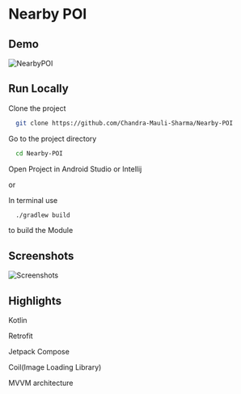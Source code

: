 # Nearby POI
## Demo
![NearbyPOI](https://github.com/Chandra-Mauli-Sharma/Nearby-POI/assets/75089529/084c1036-9863-4864-b943-25a21fe4ea27)


## Run Locally

Clone the project

```bash
  git clone https://github.com/Chandra-Mauli-Sharma/Nearby-POI
```

Go to the project directory

```bash
  cd Nearby-POI
```

Open Project in Android Studio or Intellij

or

In terminal use
```bash
  ./gradlew build
```
to build the Module
## Screenshots

![Screenshots](https://github.com/Chandra-Mauli-Sharma/Nearby-POI/assets/75089529/c0efb64a-351b-42ea-ba3f-c88b80477861)


## Highlights

Kotlin

Retrofit

Jetpack Compose

Coil(Image Loading Library)

MVVM architecture


